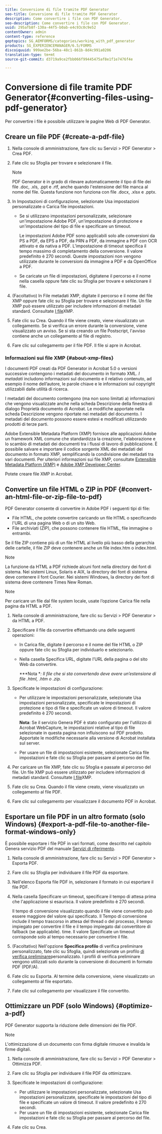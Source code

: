```yaml
---
title: Conversione di file tramite PDF Generator
seo-title: Conversione di file tramite PDF Generator
description: Come convertire i file con PDF Generator.
seo-description: Come convertire i file con PDF Generator.
uuid: 295afb8f-130a-44f5-b0ab-e4c93c0c9e52
contentOwner: admin
content-type: reference
geptopics: SG_AEMFORMS/categories/working_with_pdf_generator
products: SG_EXPERIENCEMANAGER/6.5/FORMS
discoiquuid: 999ae2be-56ba-48c1-861b-8d4c991a0206
translation-type: tm+mt
source-git-commit: d3719a9ce2fbb066f99445475af8e1f1e7476f4e

---
```



# Conversione di file tramite PDF Generator{#converting-files-using-pdf-generator}

Per convertire i file è possibile utilizzare le pagine Web di PDF Generator.

## Creare un file PDF {#create-a-pdf-file}

1. Nella console di amministrazione, fare clic su Servizi > PDF Generator > Crea PDF.
1. Fate clic su Sfoglia per trovare e selezionare il file.

   >[!NOTE]
   >
   >PDF Generator è in grado di rilevare automaticamente il tipo di file dei file .doc, .xls, .ppt e .rtf, anche quando l&#39;estensione del file manca al nome del file. Questa funzione non funziona con file .docx, .xlsx e .pptx.

1. In Impostazioni di configurazione, selezionate Usa impostazioni personalizzate o Carica file impostazioni.

   * Se si utilizzano impostazioni personalizzate, selezionare un&#39;impostazione Adobe PDF, un&#39;impostazione di protezione e un&#39;impostazione del tipo di file e specificare un timeout.

      Le impostazioni Adobe PDF sono applicabili solo alle conversioni da PS a PDF, da EPS a PDF, da PRN a PDF, da immagine a PDF con OCR attivato e da nativa a PDF. L’impostazione di timeout specifica il tempo massimo di completamento della conversione. Il valore predefinito è 270 secondi. Queste impostazioni non vengono utilizzate durante le conversioni da immagine a PDF e da OpenOffice a PDF.

   * Se caricate un file di impostazioni, digitatene il percorso e il nome nella casella oppure fate clic su Sfoglia per trovare e selezionare il file.

1. (Facoltativo) In File metadati XMP, digitate il percorso e il nome del file XMP oppure fate clic su Sfoglia per trovare e selezionare il file. Un file XMP può essere utilizzato per includere informazioni di metadati standard. Consultate [I file](converting-files-using-pdf-generator.md#about-xmp-files)XMP.
1. Fate clic su Crea. Quando il file viene creato, viene visualizzato un collegamento. Se si verifica un errore durante la conversione, viene visualizzato un avviso. Se si sta creando un file Postscript, l&#39;avviso contiene anche un collegamento al file di registro.
1. Fare clic sul collegamento per il file PDF. Il file si apre in Acrobat.

### Informazioni sui file XMP {#about-xmp-files}

I documenti PDF creati da PDF Generator in Acrobat 5.0 o versioni successive contengono i metadati del documento in formato XML. *I metadati* includono informazioni sul documento e il relativo contenuto, ad esempio il nome dell’autore, le parole chiave e le informazioni sul copyright utilizzabili dalle utilità di ricerca.

I metadati del documento contengono (ma non sono limitati a) informazioni che vengono visualizzate anche nella scheda Descrizione della finestra di dialogo Proprietà documento di Acrobat. Le modifiche apportate nella scheda Descrizione vengono riportate nei metadati del documento. I metadati del documento possono essere estesi e modificati utilizzando prodotti di terze parti.

Adobe Extensible Metadata Platform (XMP) fornisce alle applicazioni Adobe un framework XML comune che standardizza la creazione, l&#39;elaborazione e lo scambio di metadati dei documenti tra i flussi di lavoro di pubblicazione. È possibile salvare e importare il codice sorgente XML dei metadati del documento in formato XMP, semplificando la condivisione dei metadati tra vari documenti. Per ulteriori informazioni sui file XMP, consultate [Extensible Metadata Platform (XMP)](https://www.adobe.com/products/xmp/) e [Adobe XMP Developer Center](https://www.adobe.com/devnet/xmp.html).

Potete creare file XMP in Acrobat.

## Convertire un file HTML o ZIP in PDF {#convert-an-html-file-or-zip-file-to-pdf}

PDF Generator consente di convertire in Adobe PDF i seguenti tipi di file:

* File HTML, che potete convertire caricando un file HTML o specificando l&#39;URL di una pagina Web o di un sito Web.
* File archiviati (ZIP), che possono contenere file HTML, file immagine o entrambi.

Se il file ZIP contiene più di un file HTML al livello più basso della gerarchia delle cartelle, il file ZIP deve contenere anche un file index.htm o index.html.

>[!NOTE]
>
>La funzione da HTML a PDF richiede alcuni font nella directory dei font di sistema. Nei sistemi Linux, Solaris e AIX, la directory dei font di sistema deve contenere il font Courier. Nei sistemi Windows, la directory dei font di sistema deve contenere Times New Roman.

>[!NOTE]
>
>Per caricare un file dal file system locale, usate l’opzione Carica file nella pagina da HTML a PDF.

1. Nella console di amministrazione, fare clic su Servizi > PDF Generator > da HTML a PDF.
1. Specificare il file da convertire effettuando una delle seguenti operazioni:

   * In Carica file, digitate il percorso e il nome del file HTML o ZIP oppure fate clic su Sfoglia per individuarlo e selezionarlo.
   * Nella casella Specifica URL, digitate l’URL della pagina o del sito Web da convertire.

      ***Nota **: Il file che si sta convertendo deve avere un’estensione di file .html, .htm o .zip.*

1. Specificate le impostazioni di configurazione:

   * Per utilizzare le impostazioni personalizzate, selezionate Usa impostazioni personalizzate, specificate le impostazioni di protezione e tipo di file e specificate un valore di timeout. Il valore predefinito è 270 secondi.

      **Nota**: Se il servizio Genera PDF è stato configurato per l&#39;utilizzo di Acrobat WebCapture, le impostazioni relative al tipo di file selezionate in questa pagina non influiscono sul PDF prodotto. Apportate le modifiche necessarie alla versione di Acrobat installata sul server.

   * Per usare un file di impostazioni esistente, selezionate Carica file impostazioni e fate clic su Sfoglia per passare al percorso del file.

1. Per caricare un file XMP, fate clic su Sfoglia e passate al percorso del file. Un file XMP può essere utilizzato per includere informazioni di metadati standard. Consultate [I file](converting-files-using-pdf-generator.md#about-xmp-files)XMP.
1. Fate clic su Crea. Quando il file viene creato, viene visualizzato un collegamento al file PDF.
1. Fare clic sul collegamento per visualizzare il documento PDF in Acrobat.

## Esportare un file PDF in un altro formato (solo Windows) {#export-a-pdf-file-to-another-file-format-windows-only}

È possibile esportare i file PDF in vari formati, come descritto nel capitolo Genera servizio PDF del manuale [Servizi di riferimento](https://www.adobe.com/go/learn_aemforms_services_63).

1. Nella console di amministrazione, fare clic su Servizi > PDF Generator > Esporta PDF.
1. Fare clic su Sfoglia per individuare il file PDF da esportare.
1. Nell&#39;elenco Esporta file PDF in, selezionare il formato in cui esportare il file PDF.
1. Nella casella Specificare un timeout, specificare il tempo di attesa prima che l&#39;applicazione si esaurisca. Il valore predefinito è 270 secondi.

   Il tempo di conversione visualizzato quando il file viene convertito può essere maggiore del valore qui specificato. Il Tempo di conversione include il tempo trascorso in attesa del thread o del processo, il tempo impiegato per convertire il file e il tempo impiegato dal convertitore di fallback (se applicabile). time. Il valore Specificate un timeout corrisponde solo al tempo necessario per convertire il file.

1. (Facoltativo) Nell&#39;opzione **Specifica profilo** di verifica preliminare personalizzato, fate clic su Sfoglia, quindi selezionate un profilo [di verifica preliminare](https://helpx.adobe.com/acrobat/using/preflight-profiles-acrobat-pro.html)personalizzato. I profili di verifica preliminare vengono utilizzati solo durante la conversione di documenti in formato PDF (PDF/A).
1. Fate clic su Esporta. Al termine della conversione, viene visualizzato un collegamento al file esportato.
1. Fate clic sul collegamento per visualizzare il file convertito.

## Ottimizzare un PDF (solo Windows) {#optimize-a-pdf}

PDF Generator supporta la riduzione delle dimensioni dei file PDF.

>[!NOTE]
>
>L&#39;ottimizzazione di un documento con firma digitale rimuove e invalida le firme digitali.

1. Nella console di amministrazione, fare clic su Servizi > PDF Generator > Ottimizza PDF.
1. Fare clic su Sfoglia per individuare il file PDF da ottimizzare.
1. Specificate le impostazioni di configurazione:

   * Per utilizzare le impostazioni personalizzate, selezionate Usa impostazioni personalizzate, specificate le impostazioni del tipo di file e specificate un valore di timeout. Il valore predefinito è 270 secondi.
   * Per usare un file di impostazioni esistente, selezionate Carica file impostazioni e fate clic su Sfoglia per passare al percorso del file.

1. Fate clic su Crea.

